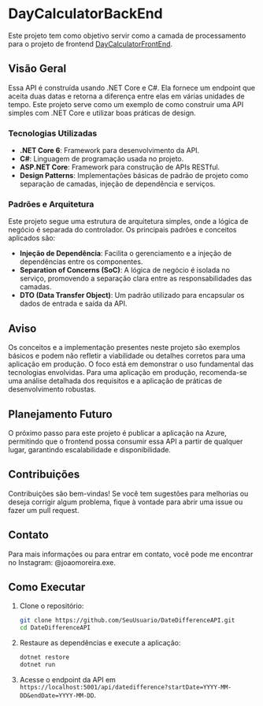 # DayCalculatorBackEnd

Este projeto tem como objetivo servir como a camada de processamento para o projeto de frontend [DayCalculatorFrontEnd](https://github.com/JoaoLOMoreira/DayCalculatorFrontEnd).

## Visão Geral

Essa API é construída usando .NET Core e C#. Ela fornece um endpoint que aceita duas datas e retorna a diferença entre elas em várias unidades de tempo. Este projeto serve como um exemplo de como construir uma API simples com .NET Core e utilizar boas práticas de design.

### Tecnologias Utilizadas

- **.NET Core 6**: Framework para desenvolvimento da API.
- **C#**: Linguagem de programação usada no projeto.
- **ASP.NET Core**: Framework para construção de APIs RESTful.
- **Design Patterns**: Implementações básicas de padrão de projeto como separação de camadas, injeção de dependência e serviços.

### Padrões e Arquitetura

Este projeto segue uma estrutura de arquitetura simples, onde a lógica de negócio é separada do controlador. Os principais padrões e conceitos aplicados são:

- **Injeção de Dependência**: Facilita o gerenciamento e a injeção de dependências entre os componentes.
- **Separation of Concerns (SoC)**: A lógica de negócio é isolada no serviço, promovendo a separação clara entre as responsabilidades das camadas.
- **DTO (Data Transfer Object)**: Um padrão utilizado para encapsular os dados de entrada e saída da API.

## Aviso

Os conceitos e a implementação presentes neste projeto são exemplos básicos e podem não refletir a viabilidade ou detalhes corretos para uma aplicação em produção. O foco está em demonstrar o uso fundamental das tecnologias envolvidas. Para uma aplicação em produção, recomenda-se uma análise detalhada dos requisitos e a aplicação de práticas de desenvolvimento robustas.

## Planejamento Futuro

O próximo passo para este projeto é publicar a aplicação na Azure, permitindo que o frontend possa consumir essa API a partir de qualquer lugar, garantindo escalabilidade e disponibilidade.

## Contribuições

Contribuições são bem-vindas! Se você tem sugestões para melhorias ou deseja corrigir algum problema, fique à vontade para abrir uma issue ou fazer um pull request.

## Contato
Para mais informações ou para entrar em contato, você pode me encontrar no Instagram: @joaomoreira.exe.

## Como Executar

1. Clone o repositório:

    ```bash
    git clone https://github.com/SeuUsuario/DateDifferenceAPI.git
    cd DateDifferenceAPI
    ```

2. Restaure as dependências e execute a aplicação:

    ```bash
    dotnet restore
    dotnet run
    ```

3. Acesse o endpoint da API em `https://localhost:5001/api/datedifference?startDate=YYYY-MM-DD&endDate=YYYY-MM-DD`.



